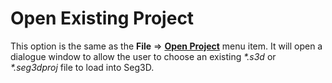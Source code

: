 # Open Existing Project

This option is the same as the **File** ⇒ **[Open Project](../BasicProgramFunctions/File.html#open-project)** menu item. It will open a dialogue window to allow the user to choose an existing *\*.s3d* or *\*.seg3dproj* file to load into Seg3D.
